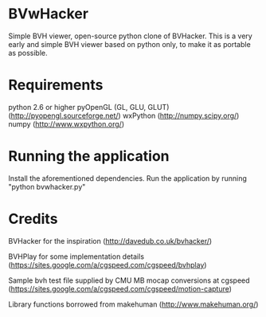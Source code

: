 BVwHacker
=========

Simple BVH viewer, open-source python clone of BVHacker.
This is a very early and simple BVH viewer based on python only, to make it as portable as possible.


Requirements
============

python 2.6 or higher
pyOpenGL (GL, GLU, GLUT) (http://pyopengl.sourceforge.net/)
wxPython (http://numpy.scipy.org/)
numpy (http://www.wxpython.org/)


Running the application
=======================

Install the aforementioned dependencies.
Run the application by running "python bvwhacker.py"


Credits
=======

BVHacker for the inspiration (http://davedub.co.uk/bvhacker/)

BVHPlay for some implementation details (https://sites.google.com/a/cgspeed.com/cgspeed/bvhplay)

Sample bvh test file supplied by CMU MB mocap conversions at cgspeed (https://sites.google.com/a/cgspeed.com/cgspeed/motion-capture)

Library functions borrowed from makehuman (http://www.makehuman.org/)
